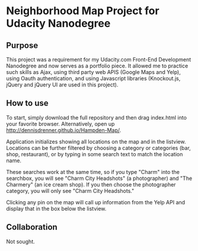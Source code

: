 
# Neighborhood Map Project for Udacity Nanodegree



## Purpose

This project was a requirement for my Udacity.com Front-End Development Nanodegree and now serves as a portfolio piece. It allowed me to practice such skills as Ajax, using third party web APIS (Google Maps and Yelp), using Oauth authentication, and using Javascript libraries (Knockout.js, jQuery and jQuery UI are used in this project). 

## How to use

To start, simply download the full repository and then drag index.html into your favorite browser. Alternatively, 
open up http://dennisdrenner.github.io/Hampden-Map/. 

Application initializes showing all locations on the map and in the listview. Locations can be further
filtered by choosing a category or categories (bar, shop, restaurant), or by typing in some search text to match the location name. 

These searches work at the same time, so if you type "Charm" into the searchbox, you will see "Charm City Headshots" (a photographer) and "The Charmery" (an ice cream shop).  If you then choose the photographer category, you will only see "Charm City Headshots."

Clicking any pin on the map will call up information from the Yelp API and display that in the box below the listview. 

## Collaboration 

Not sought. 

